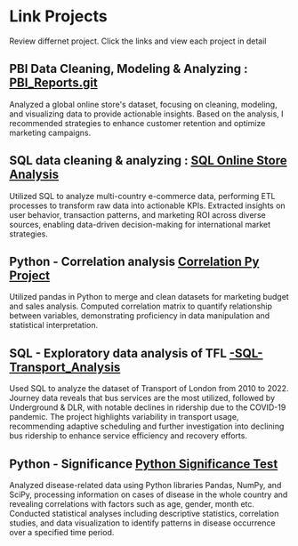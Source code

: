 # Link Projects
Review differnet project. Click the links and view each project in detail

## PBI Data Cleaning, Modeling & Analyzing : [PBI_Reports.git](https://github.com/KloNdou/PBI-Reports-Clients-.git)
Analyzed a global online store's dataset, focusing on cleaning, modeling, and visualizing data to provide actionable insights. 
Based on the analysis, I recommended strategies to enhance customer retention and optimize marketing campaigns.

## SQL data cleaning & analyzing : [SQL Online Store Analysis](https://github.com/KloNdou/SQL-Online-Store-Analysis)
Utilized SQL to analyze multi-country e-commerce data, performing ETL processes to transform raw data into actionable KPIs.
Extracted insights on user behavior, transaction patterns, and marketing ROI across diverse sources, enabling data-driven decision-making for international market strategies.

## Python - Correlation analysis [Correlation Py Project](https://github.com/KloNdou/Correlation-Py-Project)
Utilized pandas in Python to merge and clean datasets for marketing budget and sales analysis. 
Computed correlation matrix to quantify relationship between variables, demonstrating proficiency in data manipulation and statistical interpretation.

## SQL - Exploratory data analysis of TFL [-SQL-Transport_Analysis](https://github.com/KloNdou/-SQL-Transport_Analysis.git)
Used SQL to analyze the dataset of Transport of London from 2010 to 2022. Journey data reveals that bus services are the most utilized, followed by Underground & DLR, with notable declines in ridership due to the COVID-19 pandemic. The project highlights variability in transport usage, recommending adaptive scheduling and further investigation into declining bus ridership to enhance service efficiency and recovery efforts.


## Python - Significance [Python Significance Test](https://github.com/KloNdou/Python_Significance_test_)
Analyzed disease-related data using Python libraries Pandas, NumPy, and SciPy, processing information on cases of disease in the whole country and revealing correlations with factors such as age, gender, month etc.
Conducted statistical analyses including descriptive statistics, correlation studies, and data visualization to identify patterns in disease occurrence over a specified time period.
